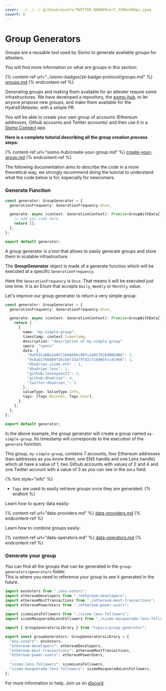 ```yaml
---
cover: ../../../.gitbook/assets/TWITTER BANNERvert_1500x500px.jpeg
coverY: 0
---
```


# Group Generators

Groups are a reusable tool used by Sismo to generate available groups for attesters.

You will find more information on what are groups in this section:

{% content-ref url="../sismo-badges/zk-badge-protocol/groups.md" %}
[groups.md](../sismo-badges/zk-badge-protocol/groups.md)
{% endcontent-ref %}

Generating groups and making them available for an attester require some infrastructures. We have developed a repository, the [sismo-hub](https://github.com/sismo-core/sismo-hub), to let anyone propose new groups, and make them available for the HydraS1Attester, with a simple PR.

You will be able to create your own group of accounts (Ethereum addresses, Github accounts and Twitter accounts) and then use it in a [Sismo Connect](../../../what-is-sismo/discover-sismo-connect.md) app.

**Here is a complete tutorial describing all the group creation process steps:**

{% content-ref url="sismo-hub/create-your-group.md" %}
[create-your-group.md](sismo-hub/create-your-group.md)
{% endcontent-ref %}

The following documentation aims to describe the code in a more theoretical way, we strongly recommend doing the tutorial to understand what the code below is for, especially for newcomers.

### Generate Function

```typescript
const generator: GroupGenerator = {
  generationFrequency: GenerationFrequency.Once,

  generate: async (context: GenerationContext): Promise<GroupWithData[]> => {
    // add you code here
    return [];
  },
};

export default generator;
```

A group generator is a tool that allows to easily generate groups and store them in scalable infrastructure.&#x20;

The **GroupGenerator** object is made of a generate function which will be executed at a specific `GenerationFrequency`.

Here the `GenerationFrequency` is `Once`. That means it will be executed just one time. It is an Enum that accepts `Daily`, `Weekly` or `Monthly` value.

Let's improve our group generator to return a very simple group:

```typescript
const generator: GroupGenerator = {
  generationFrequency: GenerationFrequency.Once,

  generate: async (context: GenerationContext): Promise<GroupWithData[]> => {
    return [
      {
        name: "my-simple-group",
        timestamp: context.timestamp,
        description: "description of my-simple-group"
        specs: "specs"
        data: {
          "0xF61CabBa1e6FC166A66bcA0fcaa83762EdB6D4Bd": 1,
          "0x8ab1760889f26cbbf33a75fd2cf1696bfccdc9e6": 1,
          "dhadrien.sismo.eth" : 1,
          "dhadrien.lens": 1,
          "github:leosayous21": 2,
          "github:dhadrien": 4,
          "twitter:dhadrien_": 3
        },
        valueType: ValueType.Info,
        tags: [Tags.Mainnet, Tags.User],
      },
    ];
  },
};

export default generator;
```

In the above example, the group generator will create a group named `my-simple-group`. Its timestamp will corresponds to the execution of the `generate` function.

This group, `my-simple-group`, contains 7 accounts, four Ethereum addresses (two addresses as you know them, one ENS handle and one Lens handle) which all have a value of 1, two Github accounts with values of 2 and 4 and one Twitter account with a value of 3 as you can see in the `data` field.

{% hint style="info" %}
* `Tags` are used to easily retrieve groups once they are generated.
{% endhint %}

Learn how to query data easily:

{% content-ref url="data-providers.md" %}
[data-providers.md](data-providers.md)
{% endcontent-ref %}

Learn how to combine groups easily:

{% content-ref url="data-operators.md" %}
[data-operators.md](data-operators.md)
{% endcontent-ref %}

### Generate your group

You can find all the groups that can be generated in the `group-generators/generators` folder.\
This is where you need to reference your group to see it generated in the future.

```typescript
import ensVoters from "./ens-voters";
import ethereumDevelopers from "./ethereum-developers";
import ethereumMostTransactions from "./ethereum-most-transactions";
import ethereumPowerUsers from "./ethereum-power-users";
...
import sismoLensFollowers from "./sismo-lens-followers";
import sismoMasqueradeLensFollowers from "./sismo-masquerade-lens-followers";

import { GroupGeneratorsLibrary } from "topics/group-generator";

export const groupGenerators: GroupGeneratorsLibrary = {
  "ens-voters": ensVoters,
  "ethereum-developers": ethereumDevelopers,
  "ethereum-most-transactions": ethereumMostTransactions,
  "ethereum-power-users": ethereumPowerUsers,
  ...
  "sismo-lens-followers": sismoLensFollowers,
  "sismo-masquerade-lens-followers": sismoMasqueradeLensFollowers,
};
```

For more information or help, Join us on [discord](https://discord.gg/xKTMeRUX6u).
